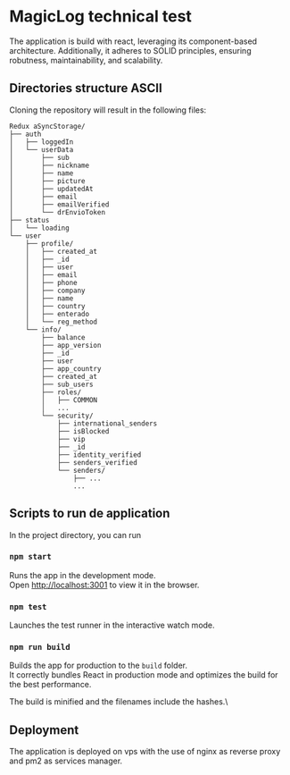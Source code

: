# MagicLog technical test 
The application is build with react, leveraging its component-based architecture. Additionally, it adheres to SOLID principles, ensuring robutness, maintainability, and scalability. 

## Directories structure ASCII
Cloning the repository will result in the following files:
```
Redux aSyncStorage/
├── auth
│   ├── loggedIn
│   └── userData
│       ├── sub
│       ├── nickname
│       ├── name
│       ├── picture
│       ├── updatedAt
│       ├── email
│       ├── emailVerified
│       └── drEnvioToken
├── status
│   └── loading
└── user
    ├── profile/
    │   ├── created_at
    │   ├── _id
    │   ├── user
    │   ├── email
    │   ├── phone
    │   ├── company
    │   ├── name
    │   ├── country
    │   ├── enterado
    │   └── reg_method
    └── info/
        ├── balance
        ├── app_version
        ├── _id
        ├── user
        ├── app_country
        ├── created_at
        ├── sub_users
        ├── roles/
        │   ├── COMMON
        │   ...
        └── security/
            ├── international_senders
            ├── isBlocked
            ├── vip
            ├── _id
            ├── identity_verified
            ├── senders_verified
            └── senders/
                ├── ...
                ...

```

## Scripts to run de application
In the project directory, you can run
### `npm start`

Runs the app in the development mode.\
Open [http://localhost:3001](http://localhost:3001) to view it in the browser.

### `npm test`

Launches the test runner in the interactive watch mode.

### `npm run build`

Builds the app for production to the `build` folder.\
It correctly bundles React in production mode and optimizes the build for the best performance.

The build is minified and the filenames include the hashes.\

## Deployment 
The application is deployed on vps with the use of nginx as reverse proxy and pm2 as services manager.


